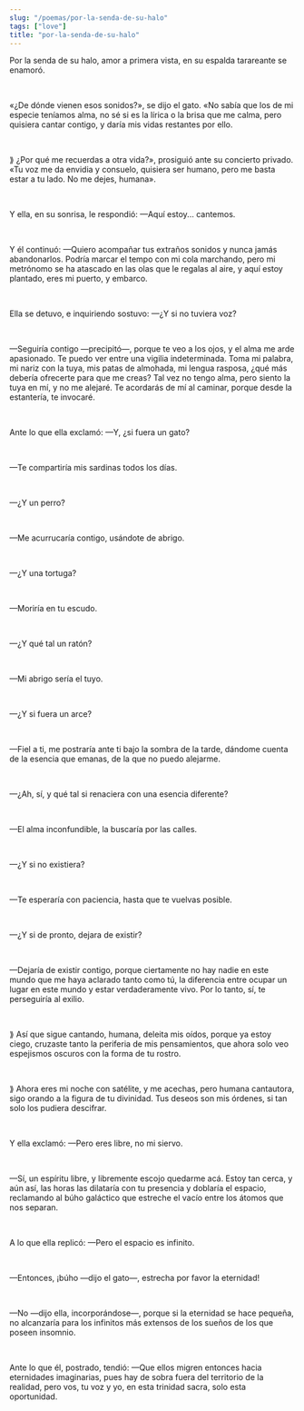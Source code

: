```yaml
---
slug: "/poemas/por-la-senda-de-su-halo"
tags: ["love"]
title: "por-la-senda-de-su-halo"
---
```

Por la senda de su halo, amor a primera vista, en su espalda tarareante se enamoró.

&nbsp;

«¿De dónde vienen esos sonidos?», se dijo el gato. «No sabía que los de mi especie teníamos alma, no sé si es la lírica o la brisa que me calma, pero quisiera cantar contigo, y daría mis vidas restantes por ello.

&nbsp;

⟫ ¿Por qué me recuerdas a otra vida?», prosiguió ante su concierto privado. «Tu voz me da envidia y consuelo, quisiera ser humano, pero me basta estar a tu lado. No me dejes, humana».

&nbsp;

Y ella, en su sonrisa, le respondió: —Aquí estoy... cantemos.

&nbsp;

Y él continuó: —Quiero acompañar tus extraños sonidos y nunca jamás abandonarlos. Podría marcar el tempo con mi cola marchando, pero mi metrónomo se ha atascado en las olas que le regalas al aire, y aquí estoy plantado, eres mi puerto, y embarco.

&nbsp;

Ella se detuvo, e inquiriendo sostuvo: —¿Y si no tuviera voz?

&nbsp;

—Seguiría contigo —precipitó—, porque te veo a los ojos, y el alma me arde apasionado. Te puedo ver entre una vigilia indeterminada. Toma mi palabra, mi nariz con la tuya, mis patas de almohada, mi lengua rasposa, ¿qué más debería ofrecerte para que me creas? Tal vez no tengo alma, pero siento la tuya en mí, y no me alejaré. Te acordarás de mí al caminar, porque desde la estantería, te invocaré.

&nbsp;

Ante lo que ella exclamó: —Y, ¿si fuera un gato?

&nbsp;

—Te compartiría mis sardinas todos los días.

&nbsp;

—¿Y un perro?

&nbsp;

—Me acurrucaría contigo, usándote de abrigo.

&nbsp;

—¿Y una tortuga?

&nbsp;

—Moriría en tu escudo.

&nbsp;

—¿Y qué tal un ratón?

&nbsp;

—Mi abrigo sería el tuyo.

&nbsp;

—¿Y si fuera un arce?

&nbsp;

—Fiel a ti, me postraría ante ti bajo la sombra de la tarde, dándome cuenta de la esencia que emanas, de la que no puedo alejarme.

&nbsp;

—¿Ah, sí, y qué tal si renaciera con una esencia diferente?

&nbsp;

—El alma inconfundible, la buscaría por las calles.

&nbsp;

—¿Y si no existiera?

&nbsp;

—Te esperaría con paciencia, hasta que te vuelvas posible.

&nbsp;

—¿Y si de pronto, dejara de existir?

&nbsp;

—Dejaría de existir contigo, porque ciertamente no hay nadie en este mundo que me haya aclarado tanto como tú, la diferencia entre ocupar un lugar en este mundo y estar verdaderamente vivo. Por lo tanto, sí, te perseguiría al exilio.

&nbsp;

⟫ Así que sigue cantando, humana, deleita mis oídos, porque ya estoy ciego, cruzaste tanto la periferia de mis pensamientos, que ahora solo veo espejismos oscuros con la forma de tu rostro.

&nbsp;

⟫ Ahora eres mi noche con satélite, y me acechas, pero humana cantautora, sigo orando a la figura de tu divinidad. Tus deseos son mis órdenes, si tan solo los pudiera descifrar.

&nbsp;

Y ella exclamó: —Pero eres libre, no mi siervo.

&nbsp;

—Sí, un espíritu libre, y libremente escojo quedarme acá. Estoy tan cerca, y aún así, las horas las dilataría con tu presencia y doblaría el espacio, reclamando al búho galáctico que estreche el vacío entre los átomos que nos separan.

&nbsp;

A lo que ella replicó: —Pero el espacio es infinito.

&nbsp;

—Entonces, ¡búho —dijo el gato—, estrecha por favor la eternidad!

&nbsp;

—No —dijo ella, incorporándose—, porque si la eternidad se hace pequeña, no alcanzaría para los infinitos más extensos de los sueños de los que poseen insomnio.

&nbsp;

Ante lo que él, postrado, tendió: —Que ellos migren entonces hacia eternidades imaginarias, pues hay de sobra fuera del territorio de la realidad, pero vos, tu voz y yo, en esta trinidad sacra, solo esta oportunidad.
